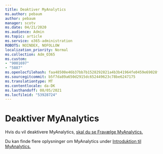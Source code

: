 ```yaml
---
title: Deaktiver MyAnalytics
ms.author: pebaum
author: pebaum
manager: scotv
ms.date: 04/21/2020
ms.audience: Admin
ms.topic: article
ms.service: o365-administration
ROBOTS: NOINDEX, NOFOLLOW
localization_priority: Normal
ms.collection: Adm_O365
ms.custom:
- "9001697"
- "5887"
ms.openlocfilehash: faa48500e46b37bb7b1528292821a4b3b41964fe0459e69028f990aa10a81fd8
ms.sourcegitcommit: b5f7da89a650d2915dc652449623c78be6247175
ms.translationtype: MT
ms.contentlocale: da-DK
ms.lasthandoff: 08/05/2021
ms.locfileid: "53928724"
---
```

# <a name="disable-myanalytics"></a>Deaktiver MyAnalytics

Hvis du vil deaktivere MyAnalytics, [skal du se Fravælge MyAnalytics.](https://docs.microsoft.com/workplace-analytics/myanalytics/use/opt-out-of-mya) 

Du kan finde flere oplysninger om MyAnalytics under [Introduktion til MyAnalytics.](https://docs.microsoft.com/workplace-analytics/myanalytics/mya-landing-page)
